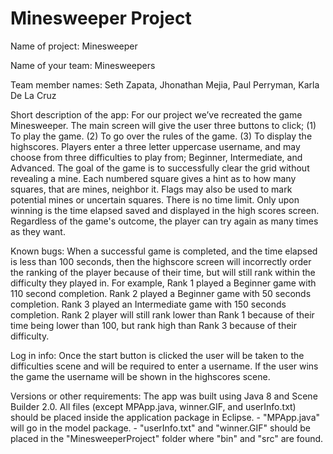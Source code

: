# Minesweeper Project
Name of project: Minesweeper

Name of your team: Minesweepers 

Team member names: Seth Zapata, Jhonathan Mejia, Paul Perryman, Karla De La Cruz

Short description of the app: For our project we’ve recreated the game Minesweeper. The main screen will give the user three buttons to click; (1) To play the game. (2) To go over the rules of the game. (3) To display the highscores. Players enter a three letter uppercase username, and may choose from three difficulties to play from; Beginner, Intermediate, and Advanced. The goal of the game is to successfully clear the grid without revealing a mine. Each numbered square gives a hint as to how many squares, that are mines, neighbor it. Flags may also be used to mark potential mines or uncertain squares. There is no time limit. Only upon winning is the time elapsed saved and displayed in the high scores screen. Regardless of the game's outcome, the player can try again as many times as they want.

Known bugs: 
     When a successful game is completed, and the time elapsed is less than 100 seconds, then the highscore screen will incorrectly order the ranking of the player because of          their time, but will still rank within the difficulty they played in. For example, Rank 1 played a Beginner game with 110 second completion. Rank 2 played a Beginner game          with 50 seconds completion. Rank 3 played an Intermediate game with 150 seconds completion. Rank 2 player will still rank lower than Rank 1 because of their time being            lower than 100, but rank high than Rank 3 because of their difficulty.

Log in info: Once the start button is clicked the user will be taken to the difficulties scene and will be required to enter a username. If the user wins the game the username will be shown in the highscores scene.

Versions or other requirements: The app was built using Java 8 and Scene Builder 2.0. All files (except MPApp.java, winner.GIF, and userInfo.txt) should be placed inside the application package in Eclipse.
    - "MPApp.java" will go in the model package.
    - "userInfo.txt" and "winner.GIF" should be placed in the "MinesweeperProject" folder where "bin" and "src" are found.
